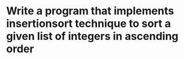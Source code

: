 
# Write a program that implements insertionsort technique to sort a given list of integers in ascending order
